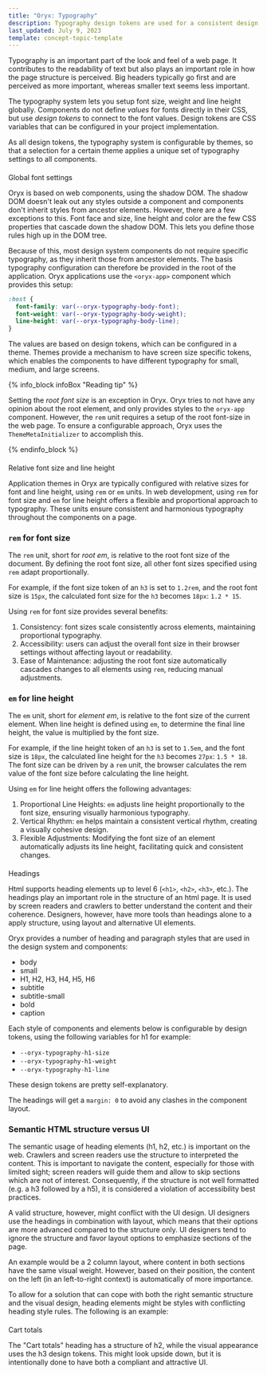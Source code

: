 ```yaml
---
title: "Oryx: Typography"
description: Typography design tokens are used for a consistent design system through the components in Oryx applications
last_updated: July 9, 2023
template: concept-topic-template
---
```


Typography is an important part of the look and feel of a web page. It contributes to the readability of text but also plays an important role in how the page structure is perceived. Big headers typically go first and are perceived as more important, whereas smaller text seems less important.

The typography system lets you setup font size, weight and line height globally. Components do not define _values_ for fonts directly in their CSS, but use _design tokens_ to connect to the font values. Design tokens are CSS variables that can be configured in your project implementation.

As all design tokens, the typography system is configurable by themes, so that a selection for a certain theme applies a unique set of typography settings to all components.

## Global font settings

Oryx is based on web components, using the shadow DOM. The shadow DOM doesn't leak out any styles outside a component and components don't inherit styles from ancestor elements. However, there are a few exceptions to this. Font face and size, line height and color are the few CSS properties that cascade down the shadow DOM. This lets you define those rules high up in the DOM tree.

Because of this, most design system components do not require specific typography, as they inherit those from ancestor elements. The basis typography configuration can therefore be provided in the root of the application. Oryx applications use the `<oryx-app>` component which provides this setup:

```css
:host {
  font-family: var(--oryx-typography-body-font);
  font-weight: var(--oryx-typography-body-weight);
  line-height: var(--oryx-typography-body-line);
}
```

The values are based on design tokens, which can be configured in a theme. Themes provide a mechanism to have screen size specific tokens, which enables the components to have different typography for small, medium, and large screens.

{% info_block infoBox "Reading tip" %}

Setting the _root font size_ is an exception in Oryx. Oryx tries to not have any opinion about the root element, and only provides styles to the `oryx-app` component. However, the `rem` unit requires a setup of the root font-size in the web page. To ensure a configurable approach, Oryx uses the `ThemeMetaInitializer` to accomplish this.

{% endinfo_block %}



<!-- TODO: we will add more information on the DefaultThemeMetaInitializer going forward in our docs -->

## Relative font size and line height

Application themes in Oryx are typically configured with relative sizes for font and line height, using `rem` or `em` units. In web development, using `rem` for font size and `em` for line height offers a flexible and proportional approach to typography. These units ensure consistent and harmonious typography throughout the components on a page.

### `rem` for font size

The `rem` unit, short for *root em*, is relative to the root font size of the document. By defining the root font size, all other font sizes specified using `rem` adapt proportionally.

For example, if the font size token of an `h3` is set to `1.2rem`, and the root font size is `15px`, the calculated font size for the `h3` becomes `18px`: `1.2 * 15`.

Using `rem` for font size provides several benefits:

1. Consistency: font sizes scale consistently across elements, maintaining proportional typography.
2. Accessibility: users can adjust the overall font size in their browser settings without affecting layout or readability.
3. Ease of Maintenance: adjusting the root font size automatically cascades changes to all elements using `rem`, reducing manual adjustments.

### `em` for line height

The `em` unit, short for *element em*, is relative to the font size of the current element. When line height is defined using `em`, to determine the final line height, the value is multiplied by the font size.

For example, if the line height token of an `h3` is set to `1.5em`, and the font size is `18px`, the calculated line height for the `h3` becomes `27px`: `1.5 * 18`. The font size can be driven by a `rem` unit, the browser calculates the rem value of the font size before calculating the line height.

Using `em` for line height offers the following advantages:

1. Proportional Line Heights: `em` adjusts line height proportionally to the font size, ensuring visually harmonious typography.
2. Vertical Rhythm: `em` helps maintain a consistent vertical rhythm, creating a visually cohesive design.
3. Flexible Adjustments: Modifying the font size of an element automatically adjusts its line height, facilitating quick and consistent changes.

## Headings

Html supports heading elements up to level 6 (`<h1>`, `<h2>`, `<h3>`, etc.). The headings play an important role in the structure of an html page. It is used by screen readers and crawlers to better understand the content and their coherence. Designers, however, have more tools than headings alone to a apply structure, using layout and alternative UI elements.

Oryx provides a number of heading and paragraph styles that are used in the design system and components:

- body
- small
- H1, H2, H3, H4, H5, H6
- subtitle
- subtitle-small
- bold
- caption

Each style of components and elements below is configurable by design tokens, using the following variables for h1 for example:

- `--oryx-typography-h1-size`
- `--oryx-typography-h1-weight`
- `--oryx-typography-h1-line`

These design tokens are pretty self-explanatory.

The headings will get a `margin: 0` to avoid any clashes in the component layout.

### Semantic HTML structure versus UI

The semantic usage of heading elements (h1, h2, etc.) is important on the web. Crawlers and screen readers use the structure to interpreted the content. This is important to navigate the content, especially for those with limited sight; screen readers will guide them and allow to skip sections which are not of interest. Consequently, if the structure is not well formatted (e.g. a h3 followed by a h5), it is considered a violation of accessibility best practices.

A valid structure, however, might conflict with the UI design. UI designers use the headings in combination with layout, which means that their options are more advanced compared to the structure only. UI designers tend to ignore the structure and favor layout options to emphasize sections of the page.

An example would be a 2 column layout, where content in both sections have the same visual weight. However, based on their position, the content on the left (in an left-to-right context) is automatically of more importance.

To allow for a solution that can cope with both the right semantic structure and the visual design, heading elements might be styles with conflicting heading style rules. The following is an example:

<h2>Cart totals</h2>
<style>
  h2 {
    font-size: var(--oryx-typography-h3-size);
    font-weight: var(--oryx-typography-h3-weight);
    line-height: var(--oryx-typography-h3-height);
  }
</style>

The "Cart totals" heading has a structure of h2, while the visual appearance uses the h3 design tokens. This might look upside down, but it is intentionally done to have both a compliant and attractive UI.

